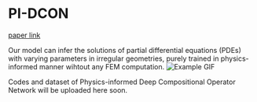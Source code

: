# PI-DCON
[paper link](https://arxiv.org/html/2404.13646v1)

Our model can infer the solutions of partial differential equations (PDEs) with varying parameters in irregular geometries, purely trained in physics-informed manner wihtout any FEM computation.
![Example GIF](images/darcy_dcon.gif)

Codes and dataset of Physics-informed Deep Compositional Operator Network will be uploaded here soon.